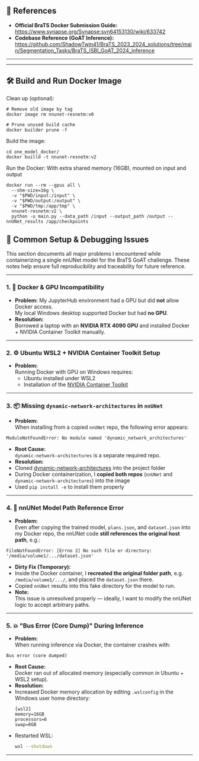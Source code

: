 ## 🔗 References

- **Official BraTS Docker Submission Guide:**  
  https://www.synapse.org/Synapse:syn64153130/wiki/633742
- **Codebase Reference (GoAT Inference):**  
  https://github.com/ShadowTwin41/BraTS_2023_2024_solutions/tree/main/Segmentation_Tasks/BraTS_ISBI_GoAT_2024_inference

---
---

## 🛠️ Build and Run Docker Image

Clean up (optional):

```
# Remove old image by tag
docker image rm nnunet-resnetm:v0

# Prune unused build cache
docker builder prune -f
```
Build the image:
```
cd one_model_docker/
docker builld -t nnunet-resnetm:v2
```
Run the Docker:
With extra shared memory (16GB), mounted on input and output
```
docker run --rm --gpus all \
  --shm-size=16g \
  -v "$PWD/input:/input" \
  -v "$PWD/output:/output" \
  -v "$PWD/tmp:/app/tmp" \
  nnunet-resnetm:v2 \
  python -u main.py --data_path /input --output_path /output --nnUNet_results /app/checkpoints

```

## 🧱 Common Setup & Debugging Issues

This section documents all major problems I encountered while containerizing a single nnUNet model for the BraTS GoAT challenge. These notes help ensure full reproducibility and traceability for future reference.

---

### 1. 🚫 Docker & GPU Incompatibility

- **Problem:** My JupyterHub environment had a GPU but did **not** allow Docker access.  
  My local Windows desktop supported Docker but had **no GPU**.
- **Resolution:**  
  Borrowed a laptop with an **NVIDIA RTX 4090 GPU** and installed Docker + NVIDIA Container Toolkit manually.

---

### 2. ⚙️ Ubuntu WSL2 + NVIDIA Container Toolkit Setup

- **Problem:**  
  Running Docker with GPU on Windows requires:
  - Ubuntu installed under WSL2
  - Installation of the [NVIDIA Container Toolkit](https://docs.nvidia.com/datacenter/cloud-native/container-toolkit/install-guide.html)

---

### 3. 📦 Missing `dynamic-network-architectures` in `nnUNet`

- **Problem:**  
  When installing from a copied `nnUNet` repo, the following error appears:
```
ModuleNotFoundError: No module named 'dynamic_network_architectures'
```
- **Root Cause:**  
`dynamic-network-architectures` is a separate required repo.
- **Resolution:**
- Cloned [dynamic-network-architectures](https://github.com/MIC-DKFZ/dynamic-network-architectures) into the project folder
- During Docker containerization, I **copied both repos** (`nnUNet` and `dynamic-network-architectures`) into the image
- Used `pip install -e` to install them properly

---

### 4. 📁 nnUNet Model Path Reference Error

- **Problem:**  
Even after copying the trained model, `plans.json`, and `dataset.json` into my Docker repo, the nnUNet code **still references the original host path**, e.g.:
```
FileNotFoundError: [Errno 2] No such file or directory: '/media/volume1/.../dataset.json'
```
- **Dirty Fix (Temporary):**
- Inside the Docker container, I **recreated the original folder path**, e.g. `/media/volume1/.../`, and placed the `dataset.json` there.
- Copied `nnUNet` results into this fake directory for the model to run.
- **Note:**  
This issue is unresolved properly — ideally, I want to modify the nnUNet logic to accept arbitrary paths.

---

### 5. 💥 "Bus Error (Core Dump)" During Inference

- **Problem:**  
When running inference via Docker, the container crashes with:
```
Bus error (core dumped)
```
- **Root Cause:**  
Docker ran out of allocated memory (especially common in Ubuntu + WSL2 setup).
- **Resolution:**
- Increased Docker memory allocation by editing `.wslconfig` in the Windows user home directory:
  ```
  [wsl2]
  memory=16GB
  processors=6
  swap=8GB
  ```
- Restarted WSL:
  ```bash
  wsl --shutdown
  ```

---


